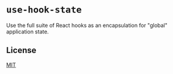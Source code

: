 # `use-hook-state`

Use the full suite of React hooks as an encapsulation for "global" application state.

## License

[MIT](LICENSE.md)
